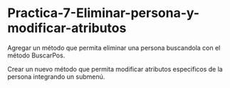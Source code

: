 # Practica-7-Eliminar-persona-y-modificar-atributos

Agregar un método que permita eliminar una persona buscandola con el método BuscarPos.

Crear un nuevo método que permita modificar atributos especificos de la persona integrando un submenú. 
